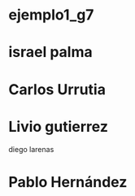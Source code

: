 # ejemplo1_g7


# israel palma
# Carlos Urrutia
# Livio gutierrez
diego larenas








# Pablo Hernández
